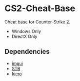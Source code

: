 # CS2-Cheat-Base
Cheat base for Counter-Strike 2.

- Windows Only
- DirectX Only

## Dependencies
- [imgui](https://github.com/ocornut/imgui)
- [STB](https://github.com/cristeigabriel/STB)
- [kiero](https://github.com/Rebzzel/kiero)
